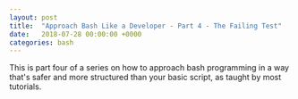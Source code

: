 ```yaml
---
layout: post
title:  "Approach Bash Like a Developer - Part 4 - The Failing Test"
date:   2018-07-28 00:00:00 +0000
categories: bash
---
```


This is part four of a series on how to approach bash programming in a
way that's safer and more structured than your basic script, as taught
by most tutorials.
